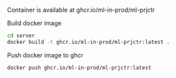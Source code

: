 Container is available at ghcr.io/ml-in-prod/ml-prjctr


Build docker image
```bash
cd server
docker build -t ghcr.io/ml-in-prod/ml-prjctr:latest .
```

Push docker image to ghcr
```bash
docker push ghcr.io/ml-in-prod/ml-prjctr:latest
```